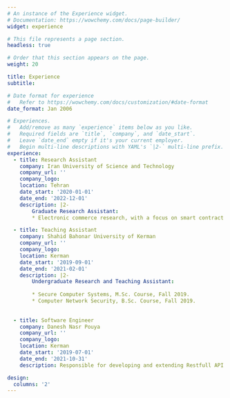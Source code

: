 ```yaml
---
# An instance of the Experience widget.
# Documentation: https://wowchemy.com/docs/page-builder/
widget: experience

# This file represents a page section.
headless: true

# Order that this section appears on the page.
weight: 20

title: Experience
subtitle:

# Date format for experience
#   Refer to https://wowchemy.com/docs/customization/#date-format
date_format: Jan 2006

# Experiences.
#   Add/remove as many `experience` items below as you like.
#   Required fields are `title`, `company`, and `date_start`.
#   Leave `date_end` empty if it's your current employer.
#   Begin multi-line descriptions with YAML's `|2-` multi-line prefix.
experience:
  - title: Research Assistant
    company: Iran University of Science and Technology
    company_url: ''
    company_logo: 
    location: Tehran
    date_start: '2020-01-01'
    date_end: '2022-12-01'
    description: |2-
        Graduate Research Assistant:
        * Electronic commerce research, with a focus on smart contract security.

  - title: Teaching Assistant
    company: Shahid Bahonar University of Kerman
    company_url: ''
    company_logo: 
    location: Kerman
    date_start: '2019-09-01'
    date_end: '2021-02-01'
    description: |2-
        Undergraduate Research and Teaching Assistant:
        
        * Secure Computer Systems, M.Sc. Course, Fall 2019.
        * Computer Network Security, B.Sc. Course, Fall 2019.
        
        
  - title: Software Engineer
    company: Danesh Nasr Pouya
    company_url: ''
    company_logo: 
    location: Kerman
    date_start: '2019-07-01'
    date_end: '2021-10-31'
    description: Responsible for developing and extending Restfull API using Django and System admin with 2+ years of experience in Health and Safety Executive.

design:
  columns: '2'
---
```

